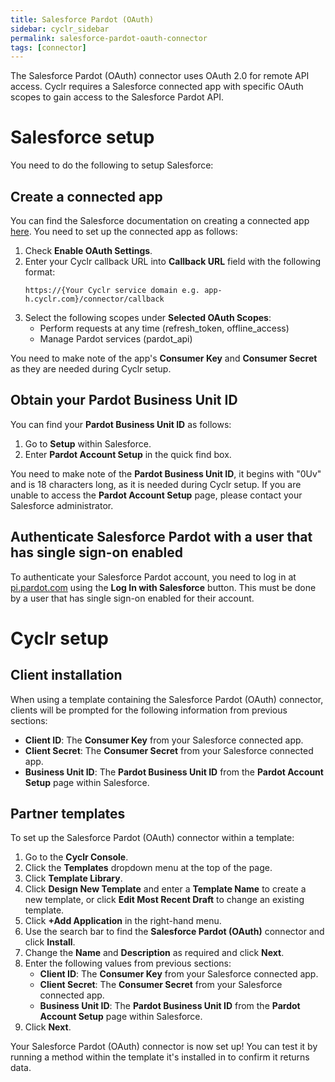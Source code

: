 ```yaml
---
title: Salesforce Pardot (OAuth)
sidebar: cyclr_sidebar
permalink: salesforce-pardot-oauth-connector
tags: [connector]
---
```


The Salesforce Pardot (OAuth) connector uses OAuth 2.0 for remote API access. Cyclr requires a Salesforce connected app with specific OAuth scopes to gain access to the Salesforce Pardot API.

# Salesforce setup

You need to do the following to setup Salesforce:

## Create a connected app

You can find the Salesforce documentation on creating a connected app [here](https://help.salesforce.com/s/articleView?id=sf.connected_app_create.htm&type=5). You need to set up the connected app as follows:

1. Check **Enable OAuth Settings**.
2. Enter your Cyclr callback URL into **Callback URL** field with the following format:
    ```http
    https://{Your Cyclr service domain e.g. app-h.cyclr.com}/connector/callback
    ```
3. Select the following scopes under **Selected OAuth Scopes**:
    - Perform requests at any time (refresh_token, offline_access)
    - Manage Pardot services (pardot_api)

You need to make note of the app's **Consumer Key** and **Consumer Secret** as they are needed during Cyclr setup.

## Obtain your Pardot Business Unit ID

You can find your **Pardot Business Unit ID** as follows:

1. Go to **Setup** within Salesforce.
2. Enter **Pardot Account Setup** in the quick find box.

You need to make note of the **Pardot Business Unit ID**, it begins with "0Uv" and is 18 characters long, as it is needed during Cyclr setup. If you are unable to access the **Pardot Account Setup** page, please contact your Salesforce administrator.

## Authenticate Salesforce Pardot with a user that has single sign-on enabled

To authenticate your Salesforce Pardot account, you need to log in at [pi.pardot.com](https://pi.pardot.com/) using the **Log In with Salesforce** button. This must be done by a user that has single sign-on enabled for their account.

# Cyclr setup

## Client installation

When using a template containing the Salesforce Pardot (OAuth) connector, clients will be prompted for the following information from previous sections:

-   **Client ID**: The **Consumer Key** from your Salesforce connected app.
-   **Client Secret**: The **Consumer Secret** from your Salesforce connected app.
-   **Business Unit ID**: The **Pardot Business Unit ID** from the **Pardot Account Setup** page within Salesforce.

## Partner templates

To set up the Salesforce Pardot (OAuth) connector within a template:

1. Go to the **Cyclr Console**.
2. Click the **Templates** dropdown menu at the top of the page.
3. Click **Template Library**.
4. Click **Design New Template** and enter a **Template Name** to create a new template, or click **Edit Most Recent Draft** to change an existing template.
5. Click **+Add Application** in the right-hand menu.
6. Use the search bar to find the **Salesforce Pardot (OAuth)** connector and click **Install**.
7. Change the **Name** and **Description** as required and click **Next**.
8. Enter the following values from previous sections:
    - **Client ID**: The **Consumer Key** from your Salesforce connected app.
    - **Client Secret**: The **Consumer Secret** from your Salesforce connected app.
    - **Business Unit ID**: The **Pardot Business Unit ID** from the **Pardot Account Setup** page within Salesforce.
9. Click **Next**.

Your Salesforce Pardot (OAuth) connector is now set up! You can test it by running a method within the template it's installed in to confirm it returns data.
